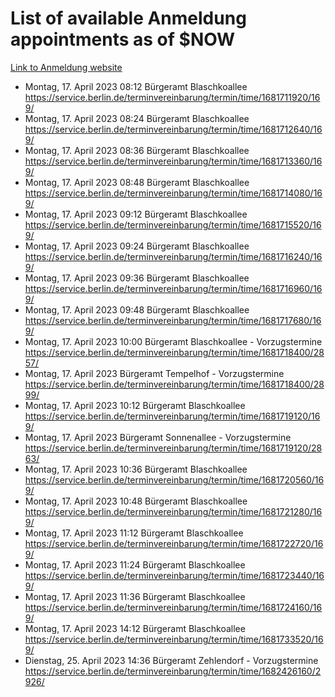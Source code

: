# List of available Anmeldung appointments as of $NOW
[Link to Anmeldung website](https://service.berlin.de/terminvereinbarung/termin/tag.php?termin=1&anliegen[]=120686&dienstleisterlist=122210,122217,327316,122219,327312,122227,327314,122231,327346,122243,327348,122254,122252,329742,122260,329745,122262,329748,122271,327278,122273,327274,122277,327276,330436,122280,327294,122282,327290,122284,327292,122291,327270,122285,327266,122286,327264,122296,327268,150230,329760,122297,327286,122294,327284,122312,329763,122314,329775,122304,327330,122311,327334,122309,327332,317869,122281,327352,122279,329772,122283,122276,327324,122274,327326,122267,329766,122246,327318,122251,327320,122257,327322,122208,327298,122226,327300&herkunft=http%3A%2F%2Fservice.berlin.de%2Fdienstleistung%2F120686%2F)
- Montag, 17. April 2023 08:12 Bürgeramt Blaschkoallee https://service.berlin.de/terminvereinbarung/termin/time/1681711920/169/
- Montag, 17. April 2023 08:24 Bürgeramt Blaschkoallee https://service.berlin.de/terminvereinbarung/termin/time/1681712640/169/
- Montag, 17. April 2023 08:36 Bürgeramt Blaschkoallee https://service.berlin.de/terminvereinbarung/termin/time/1681713360/169/
- Montag, 17. April 2023 08:48 Bürgeramt Blaschkoallee https://service.berlin.de/terminvereinbarung/termin/time/1681714080/169/
- Montag, 17. April 2023 09:12 Bürgeramt Blaschkoallee https://service.berlin.de/terminvereinbarung/termin/time/1681715520/169/
- Montag, 17. April 2023 09:24 Bürgeramt Blaschkoallee https://service.berlin.de/terminvereinbarung/termin/time/1681716240/169/
- Montag, 17. April 2023 09:36 Bürgeramt Blaschkoallee https://service.berlin.de/terminvereinbarung/termin/time/1681716960/169/
- Montag, 17. April 2023 09:48 Bürgeramt Blaschkoallee https://service.berlin.de/terminvereinbarung/termin/time/1681717680/169/
- Montag, 17. April 2023 10:00 Bürgeramt Blaschkoallee - Vorzugstermine https://service.berlin.de/terminvereinbarung/termin/time/1681718400/2857/
- Montag, 17. April 2023  Bürgeramt Tempelhof - Vorzugstermine https://service.berlin.de/terminvereinbarung/termin/time/1681718400/2899/
- Montag, 17. April 2023 10:12 Bürgeramt Blaschkoallee https://service.berlin.de/terminvereinbarung/termin/time/1681719120/169/
- Montag, 17. April 2023  Bürgeramt Sonnenallee - Vorzugstermine https://service.berlin.de/terminvereinbarung/termin/time/1681719120/2863/
- Montag, 17. April 2023 10:36 Bürgeramt Blaschkoallee https://service.berlin.de/terminvereinbarung/termin/time/1681720560/169/
- Montag, 17. April 2023 10:48 Bürgeramt Blaschkoallee https://service.berlin.de/terminvereinbarung/termin/time/1681721280/169/
- Montag, 17. April 2023 11:12 Bürgeramt Blaschkoallee https://service.berlin.de/terminvereinbarung/termin/time/1681722720/169/
- Montag, 17. April 2023 11:24 Bürgeramt Blaschkoallee https://service.berlin.de/terminvereinbarung/termin/time/1681723440/169/
- Montag, 17. April 2023 11:36 Bürgeramt Blaschkoallee https://service.berlin.de/terminvereinbarung/termin/time/1681724160/169/
- Montag, 17. April 2023 14:12 Bürgeramt Blaschkoallee https://service.berlin.de/terminvereinbarung/termin/time/1681733520/169/
- Dienstag, 25. April 2023 14:36 Bürgeramt Zehlendorf - Vorzugstermine https://service.berlin.de/terminvereinbarung/termin/time/1682426160/2926/

